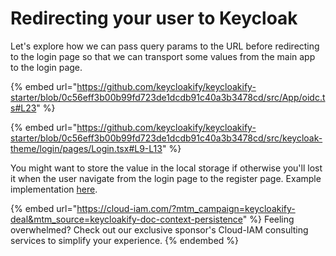# Redirecting your user to Keycloak

Let's explore how we can pass query params to the URL before redirecting to the login page so that we can transport some values from the main app to the login page.

{% embed url="https://github.com/keycloakify/keycloakify-starter/blob/0c56eff3b00b99fd723de1dcdb91c40a3b3478cd/src/App/oidc.ts#L23" %}

{% embed url="https://github.com/keycloakify/keycloakify-starter/blob/0c56eff3b00b99fd723de1dcdb91c40a3b3478cd/src/keycloak-theme/login/pages/Login.tsx#L9-L13" %}

You might want to store the value in the local storage if otherwise you'll lost it when the user navigate from the login page to the register page. Example implementation [here](https://github.com/InseeFrLab/onyxia/blob/40d393973398f5bbcea60d7cd9a9a9e0267bd273/web/src/keycloak-theme/login/onyxiaInstancePublicUrl.ts#L6-L28).

{% embed url="https://cloud-iam.com/?mtm_campaign=keycloakify-deal&mtm_source=keycloakify-doc-context-persistence" %}
Feeling overwhelmed? Check out our exclusive sponsor's Cloud-IAM consulting services to simplify your experience.
{% endembed %}
